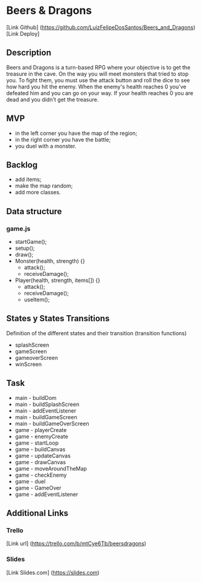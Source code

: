 # Beers & Dragons
[Link Github] (https://github.com/LuizFelipeDosSantos/Beers_and_Dragons)
[Link Deploy]

## Description
Beers and Dragons is a turn-based RPG where your objective is to get the treasure in the cave.
On the way you will meet monsters that tried to stop you.
To fight them, you must use the attack button and roll the dice to see how hard you hit the enemy.
When the enemy's health reaches 0 you've defeated him and you can go on your way.
If your health reaches 0 you are dead and you didn't get the treasure.

## MVP
- in the left corner you have the map of the region;
- in the right corner you have the battle;
- you duel with a monster.

## Backlog
- add items;
- make the map random;
- add more classes.

## Data structure
### game.js
- startGame();
- setup();
- draw();
- Monster(health, strength) {}
    - attack();
    - receiveDamage();
- Player(health, strength, items[]) {}
    - attack();
    - receiveDamage();
    - useItem();

## States y States Transitions
Definition of the different states and their transition (transition functions)

- splashScreen
- gameScreen
- gameoverScreen
- winScreen

## Task
- main - buildDom
- main - buildSplashScreen
- main - addEventListener
- main - buildGameScreen
- main - buildGameOverScreen
- game - playerCreate
- game - enemyCreate
- game - startLoop
- game - buildCanvas
- game - updateCanvas
- game - drawCanvas
- game - moveAroundTheMap
- game - checkEnemy
- game - duel
- game - GameOver
- game - addEventListener

## Additional Links
### Trello
[Link url] (https://trello.com/b/mtCye6Tb/beersdragons)

### Slides
[Link Slides.com] (https://slides.com)
